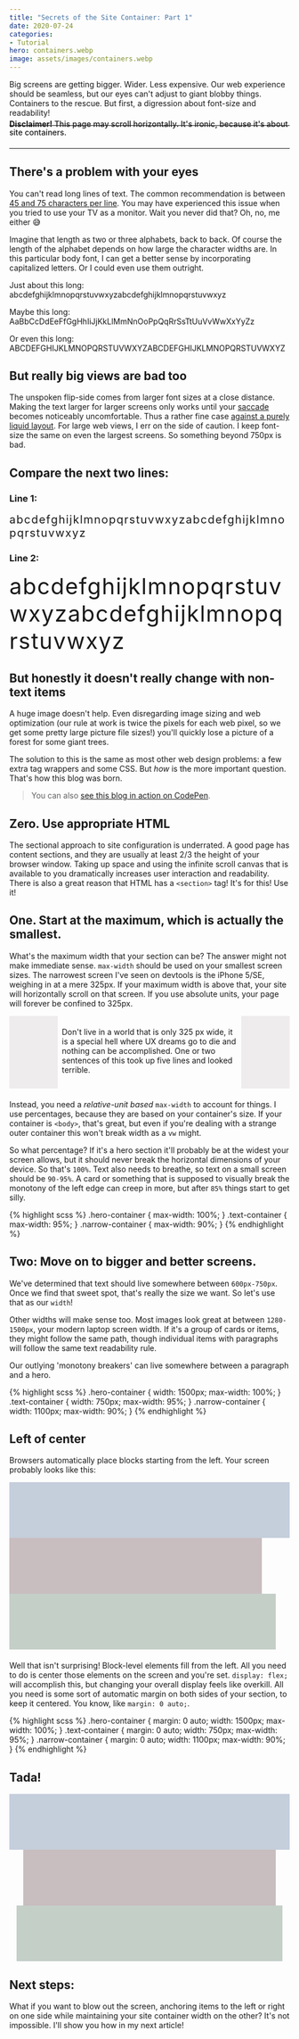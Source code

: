 ```yaml
---
title: "Secrets of the Site Container: Part 1"
date: 2020-07-24
categories:
- Tutorial
hero: containers.webp
image: assets/images/containers.webp
---
```


Big screens are getting bigger. Wider. Less expensive. Our web experience should be seamless, but our eyes can't adjust to giant blobby things. Containers to the rescue. But first, a digression about font-size and readability!

<hr>
<h4 style="margin: -25px 0 20px; line-height: 1.1; font-weight: 500;"><strong>Disclaimer!</strong> This page may scroll horizontally. It's ironic, because it's about site containers.</h4>
<hr>

## There's a problem with your eyes
You can't read long lines of text. The common recommendation is between [45 and 75 characters per line](https://www.smashingmagazine.com/2014/09/balancing-line-length-font-size-responsive-web-design/). You may have experienced this issue when you tried to use your TV as a monitor. Wait you never did that? Oh, no, me either 😅

Imagine that length as two or three alphabets, back to back. Of course the length of the alphabet depends on how large the character widths are. In this particular body font, I can get a better sense by incorporating capitalized letters. Or I could even use them outright.

Just about this long:
abcdefghijklmnopqrstuvwxyzabcdefghijklmnopqrstuvwxyz

Maybe this long:
AaBbCcDdEeFfGgHhIiJjKkLlMmNnOoPpQqRrSsTtUuVvWwXxYyZz

Or even this long:
ABCDEFGHIJKLMNOPQRSTUVWXYZABCDEFGHIJKLMNOPQRSTUVWXYZ

## But really big views are bad too
The unspoken flip-side comes from larger font sizes at a close distance. Making the text larger for larger screens only works until your [saccade](https://en.wikipedia.org/wiki/Saccade) becomes noticeably uncomfortable. Thus a rather fine case [against a purely liquid layout](https://baymard.com/blog/line-length-readability). For large web views, I err on the side of caution. I keep font-size the same on even the largest screens. So something beyond 750px is bad.

## Compare the next two lines:
### Line 1:
<div style="font-size: 20px; letter-spacing: 1.5px;">abcdefghijklmnopqrstuvwxyzabcdefghijklmnopqrstuvwxyz</div>

### Line 2:
<div style="font-size: 40px; letter-spacing: 1.5px;">abcdefghijklmnopqrstuvwxyzabcdefghijklmnopqrstuvwxyz</div>



## But honestly it doesn't really change with non-text items
A huge image doesn't help. Even disregarding image sizing and web optimization (our rule at work is twice the pixels for each web pixel, so we get some pretty large picture file sizes!) you'll quickly lose a picture of a forest for some giant trees.

The solution to this is the same as most other web design problems: a few extra tag wrappers and some CSS. But _how_ is the more important question. That's how this blog was born.

> You can also [see this blog in action on CodePen](https://codepen.io/benjithaimmortal/full/XWXyJjX).


## Zero. Use appropriate HTML

The sectional approach to site configuration is underrated. A good page has content sections, and they are usually at least 2/3 the height of your browser window. Taking up space and using the infinite scroll canvas that is available to you dramatically increases user interaction and readability. There is also a great reason that HTML has a `<section>` tag! It's for this! Use it!


## One. Start at the maximum, which is actually the smallest.

What's the maximum width that your section can be? The answer might not make immediate sense. `max-width` should be used on your smallest screen sizes. The narrowest screen I've seen on devtools is the iPhone 5/SE, weighing in at a mere 325px. If your maximum width is above that, your site will horizontally scroll on that screen. If you use absolute units, your page will forever be confined to 325px.

<div style="display: flex; flex-wrap: no-wrap; justify-content: center; align-items: flex-grow; margin-bottom: 20px;">
  <div style="width: calc((100% - 330px) / 2); background-color: #350e1411;"></div>
  <p style="width: 320px; margin: 20px auto 25px; padding-bottom: unset;">Don't live in a world that is only 325 px wide, it is a special hell where UX dreams go to die and nothing can be accomplished. One or two sentences of this took up five lines and looked terrible.</p>
  <div style="width: calc((100% - 330px) / 2); margin-left: -5px; background-color: #350e1411;"></div>
</div>

Instead, you need a _relative-unit based_ `max-width` to account for things. I use percentages, because they are based on your container's size. If your container is `<body>`, that's great, but even if you're dealing with a strange outer container this won't break width as a `vw` might.

So what percentage? If it's a hero section it'll probably be at the widest your screen allows, but it should never break the horizontal dimensions of your device. So that's `100%`. Text also needs to breathe, so text on a small screen should be `90-95%`. A card or something that is supposed to visually break the monotony of the left edge can creep in more, but after `85%` things start to get silly.

{% highlight scss %}
.hero-container {
  max-width: 100%;
}
.text-container {
  max-width: 95%;
}
.narrow-container {
  max-width: 90%;
}
{% endhighlight %}

## Two: Move on to bigger and better screens.

We've determined that text should live somewhere between `600px-750px`. Once we find that sweet spot, that's really the size we want. So let's use that as our `width`!

Other widths will make sense too. Most images look great at between `1280-1500px`, your modern laptop screen width. If it's a group of cards or items, they might follow the same path, though individual items with paragraphs will follow the same text readability rule.

Our outlying 'monotony breakers' can live somewhere between a paragraph and a hero.

{% highlight scss %}
.hero-container {
  width: 1500px;
  max-width: 100%;
}
.text-container {
  width: 750px;
  max-width: 95%;
}
.narrow-container {
  width: 1100px;
  max-width: 90%;
}
{% endhighlight %}

## Left of center
Browsers automatically place blocks starting from the left. Your screen probably looks like this:
<div style="height: 100px; max-width: 100%; width: 1500px; background-color: #2A4B7C44;"></div>
<div style="height: 100px; max-width: 90%; width: 1100px; background-color: #350e1444;"></div>
<div style="height: 100px; max-width: 95%; width: 750px; background-color: #264E3644; margin-bottom: 20px;"></div>

Well that isn't surprising! Block-level elements fill from the left. All you need to do is center those elements on the screen and you're set. `display: flex;` will accomplish this, but changing your overall display feels like overkill. All you need is some sort of automatic margin on both sides of your section, to keep it centered. You know, like `margin: 0 auto;`.

{% highlight scss %}
.hero-container {
  margin: 0 auto;
  width: 1500px;
  max-width: 100%;
}
.text-container {
  margin: 0 auto;
  width: 750px;
  max-width: 95%;
}
.narrow-container {
  margin: 0 auto;
  width: 1100px;
  max-width: 90%;
}
{% endhighlight %}

## Tada!

<div style="margin: 0 auto; height: 100px; max-width: 100%; width: 1500px; background-color: #2A4B7C44;"></div>
<div style="margin: 0 auto; height: 100px; max-width: 90%; width: 1100px; background-color: #350e1444;"></div>
<div style="height: 100px; max-width: 95%; width: 750px; background-color: #264E3644; margin: 0 auto 20px;"></div>


## Next steps:

What if you want to blow out the screen, anchoring items to the left or right on one side while maintaining your site container width on the other? It's not impossible. I'll show you how in my next article!